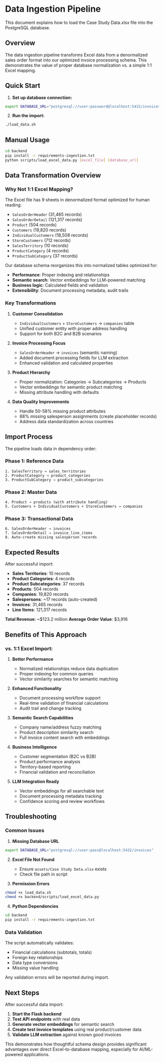 # Data Ingestion Pipeline

This document explains how to load the Case Study Data.xlsx file into the PostgreSQL database.

## Overview

The data ingestion pipeline transforms Excel data from a denormalized sales order format into our optimized invoice processing schema. This demonstrates the value of proper database normalization vs. a simple 1:1 Excel mapping.

## Quick Start

1. **Set up database connection:**
```bash
export DATABASE_URL="postgresql://user:password@localhost:5432/invoices"
```

2. **Run the import:**
```bash
./load_data.sh
```

## Manual Usage

```bash
cd backend
pip install -r requirements-ingestion.txt
python scripts/load_excel_data.py [excel_file] [database_url]
```

## Data Transformation Overview

### Why Not 1:1 Excel Mapping?

The Excel file has 9 sheets in denormalized format optimized for human reading:
- `SalesOrderHeader` (31,465 records)
- `SalesOrderDetail` (121,317 records)
- `Product` (504 records)
- `Customers` (19,820 records)
- `IndividualCustomers` (18,508 records)
- `StoreCustomers` (712 records)
- `SalesTerritory` (10 records)
- `ProductCategory` (4 records)
- `ProductSubCategory` (37 records)

Our database schema reorganizes this into normalized tables optimized for:
- **Performance**: Proper indexing and relationships
- **Semantic search**: Vector embeddings for LLM-powered matching
- **Business logic**: Calculated fields and validation
- **Extensibility**: Document processing metadata, audit trails

### Key Transformations

1. **Customer Consolidation**
   - `IndividualCustomers` + `StoreCustomers` → `companies` table
   - Unified customer entity with proper address handling
   - Support for both B2C and B2B scenarios

2. **Invoice Processing Focus**
   - `SalesOrderHeader` → `invoices` (semantic naming)
   - Added document processing fields for LLM extraction
   - Enhanced validation and calculated properties

3. **Product Hierarchy**
   - Proper normalization: Categories → Subcategories → Products
   - Vector embeddings for semantic product matching
   - Missing attribute handling with defaults

4. **Data Quality Improvements**
   - Handle 50-58% missing product attributes
   - 88% missing salesperson assignments (create placeholder records)
   - Address data standardization across countries

## Import Process

The pipeline loads data in dependency order:

### Phase 1: Reference Data
```
1. SalesTerritory → sales_territories
2. ProductCategory → product_categories
3. ProductSubCategory → product_subcategories
```

### Phase 2: Master Data
```
4. Product → products (with attribute handling)
5. Customers + IndividualCustomers + StoreCustomers → companies
```

### Phase 3: Transactional Data
```
6. SalesOrderHeader → invoices
7. SalesOrderDetail → invoice_line_items
8. Auto-create missing salesperson records
```

## Expected Results

After successful import:

- **Sales Territories**: 10 records
- **Product Categories**: 4 records
- **Product Subcategories**: 37 records
- **Products**: 504 records
- **Companies**: 19,820 records
- **Salespersons**: ~17 records (auto-created)
- **Invoices**: 31,465 records
- **Line Items**: 121,317 records

**Total Revenue**: ~$123.2 million
**Average Order Value**: $3,916

## Benefits of This Approach

### vs. 1:1 Excel Import:

1. **Better Performance**
   - Normalized relationships reduce data duplication
   - Proper indexing for common queries
   - Vector similarity searches for semantic matching

2. **Enhanced Functionality**
   - Document processing workflow support
   - Real-time validation of financial calculations
   - Audit trail and change tracking

3. **Semantic Search Capabilities**
   - Company name/address fuzzy matching
   - Product description similarity search
   - Full invoice content search with embeddings

4. **Business Intelligence**
   - Customer segmentation (B2C vs B2B)
   - Product performance analysis
   - Territory-based reporting
   - Financial validation and reconciliation

5. **LLM Integration Ready**
   - Vector embeddings for all searchable text
   - Document processing metadata tracking
   - Confidence scoring and review workflows

## Troubleshooting

### Common Issues

1. **Missing Database URL**
```bash
export DATABASE_URL="postgresql://user:pass@localhost:5432/invoices"
```

2. **Excel File Not Found**
   - Ensure `assets/Case Study Data.xlsx` exists
   - Check file path in script

3. **Permission Errors**
```bash
chmod +x load_data.sh
chmod +x backend/scripts/load_excel_data.py
```

4. **Python Dependencies**
```bash
cd backend
pip install -r requirements-ingestion.txt
```

### Data Validation

The script automatically validates:
- Financial calculations (subtotals, totals)
- Foreign key relationships
- Data type conversions
- Missing value handling

Any validation errors will be reported during import.

## Next Steps

After successful data import:

1. **Start the Flask backend**
2. **Test API endpoints** with real data
3. **Generate vector embeddings** for semantic search
4. **Create test invoice templates** using real product/customer data
5. **Validate LLM extraction** against known good invoices

This demonstrates how thoughtful schema design provides significant advantages over direct Excel-to-database mapping, especially for AI/ML-powered applications.